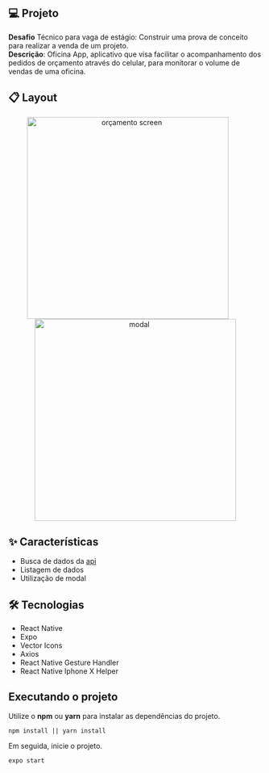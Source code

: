 ## 💻 Projeto

**Desafio** Técnico para vaga de estágio: Construir uma prova de conceito para realizar a venda de um projeto.\
**Descrição**: Oficina App, aplicativo que visa facilitar o acompanhamento dos pedidos de orçamento através do celular, para monitorar o volume de vendas de uma oficina. 

## 📋 Layout

<p align="center">
   <img 
      alt="orçamento screen" 
      height="400" 
      style="margin-right:30px" 
      src=".github/picture1" 
   />
   <img alt="modal" height="400" src=".github/picture" />
</p>

## ✨ Características 

-   Busca de dados da [api](https://my-json-server.typicode.com/codificar/oficina/proposals) 
-   Listagem de dados
-   Utilização de modal 


## 🛠️ Tecnologias

-  React Native
-  Expo
-  Vector Icons
-  Axios
-  React Native Gesture Handler
-  React Native Iphone X Helper


## Executando o projeto

Utilize o **npm** ou **yarn**  para instalar as dependências do projeto.

```
npm install || yarn install
```
Em seguida, inicie o projeto.

```
expo start
```


 
